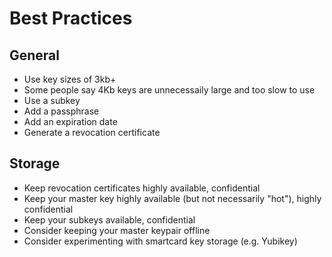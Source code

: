# Best Practices

## General
- Use key sizes of 3kb+
- Some people say 4Kb keys are unnecessaily large and too slow to use
- Use a subkey
- Add a passphrase
- Add an expiration date
- Generate a revocation certificate

## Storage
- Keep revocation certificates highly available, confidential
- Keep your master key highly available (but not necessarily "hot"), highly confidential
- Keep your subkeys available, confidential
- Consider keeping your master keypair offline
- Consider experimenting with smartcard key storage (e.g. Yubikey)